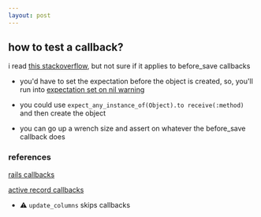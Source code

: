 ```yaml
---
layout: post
---
```


## how to test a callback?

i read [this stackoverflow](http://stackoverflow.com/questions/16677718/how-to-test-models-callback-method-independently), but not sure if it applies to before_save callbacks

- you'd have to set the expectation before the object is created, so, you'll run into [expectation set on nil warning](https://relishapp.com/rspec/rspec-mocks/v/2-9/docs/message-expectations/warn-when-expectation-is-set-on-nil#nil-instance-variable)

- you could use `expect_any_instance_of(Object).to receive(:method)` and then create the object

- you can go up a wrench size and assert on whatever the before_save callback does

### references
[rails callbacks](http://api.rubyonrails.org/classes/ActiveRecord/Callbacks.html)

[active record callbacks](http://guides.rubyonrails.org/active_record_callbacks.html)
  - :warning: `update_columns` skips callbacks



